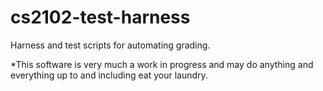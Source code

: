 # cs2102-test-harness
Harness and test scripts for automating grading.

*This software is very much a work in progress and may do anything and everything up to and including eat your laundry.
